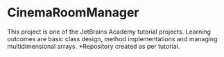 # CinemaRoomManager
This project is one of the JetBrains Academy tutorial projects.
Learning outcomes are basic class design, method implementations and managing multidimensional arrays.
*Repository created as per tutorial.
